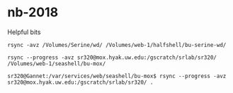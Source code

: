 # nb-2018


Helpful bits

`rsync -avz /Volumes/Serine/wd/ /Volumes/web-1/halfshell/bu-serine-wd/`



`rsync --progress -avz sr320@mox.hyak.uw.edu:/gscratch/srlab/sr320/ /Volumes/web-1/seashell/bu-mox/`

`sr320@Gannet:/var/services/web/seashell/bu-mox$ rsync --progress -avz sr320@mox.hyak.uw.edu:/gscratch/srlab/sr320/ .`
